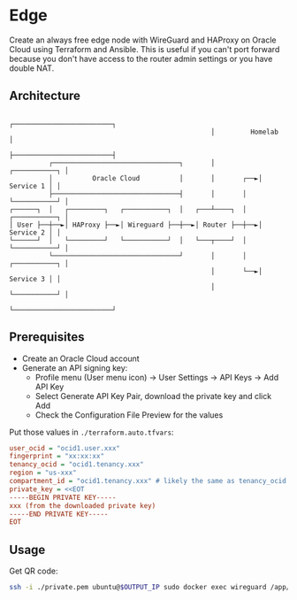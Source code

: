 # Edge

Create an always free edge node with WireGuard and HAProxy on Oracle Cloud using Terraform and Ansible.
This is useful if you can't port forward because you don't have access to the router admin settings or you have double NAT.

## Architecture

```
                                                   ┌─────────────────────────┐
                                                   │         Homelab         │
                                                   ├─────────────────────────┤
          ┌────────────────────────────────┐       │           ┌───────────┐ │
          │          Oracle Cloud          │       │       ┌──►│ Service 1 │ │
          ├────────────────────────────────┤       │       │   └───────────┘ │
┌──────┐  │   ┌─────────┐   ┌───────────┐  │   ┌───┴────┐  │   ┌───────────┐ │
│ User ├──┼──►│ HAProxy ├──►│ Wireguard ├──┼──►│ Router ├──┼──►│ Service 2 │ │
└──────┘  │   └─────────┘   └───────────┘  │   └───┬────┘  │   └───────────┘ │
          └────────────────────────────────┘       │       │   ┌───────────┐ │
                                                   │       └──►│ Service 3 │ │
                                                   │           └───────────┘ │
                                                   └─────────────────────────┘
```

## Prerequisites

- Create an Oracle Cloud account
- Generate an API signing key:
  - Profile menu (User menu icon) -> User Settings -> API Keys -> Add API Key
  - Select Generate API Key Pair, download the private key and click Add
  - Check the Configuration File Preview for the values

Put those values in `./terraform.auto.tfvars`:

```ini
user_ocid = "ocid1.user.xxx"
fingerprint = "xx:xx:xx"
tenancy_ocid = "ocid1.tenancy.xxx"
region = "us-xxx"
compartment_id = "ocid1.tenancy.xxx" # likely the same as tenancy_ocid
private_key = <<EOT
-----BEGIN PRIVATE KEY-----
xxx (from the downloaded private key)
-----END PRIVATE KEY-----
EOT
```

## Usage

Get QR code:

```sh
ssh -i ./private.pem ubuntu@$OUTPUT_IP sudo docker exec wireguard /app/show-peer 1
```
